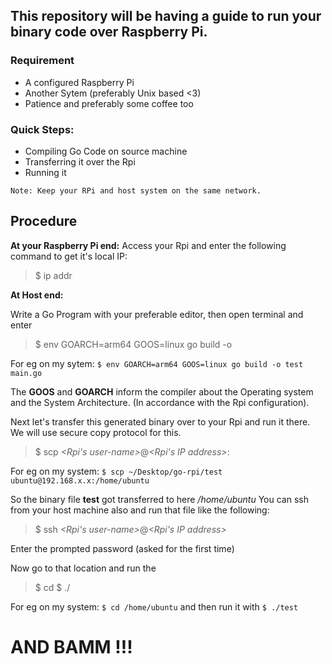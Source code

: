 ## This repository will be having a guide to run your binary code over Raspberry Pi.

### Requirement
  - A configured Raspberry Pi 
  - Another Sytem (preferably Unix based <3)
  - Patience and preferably some coffee too

### Quick Steps:
  - Compiling Go Code on source machine 
  - Transferring it over the Rpi
  - Running it

`Note: Keep your RPi and host system on the same network.`

## Procedure

**At your Raspberry Pi end:**
Access your Rpi and enter the following command to get it's local IP:
> $ ip addr

**At Host end:**

Write a Go Program with your preferable editor, then open terminal and enter

> $ env GOARCH=arm64 GOOS=linux go build -o <output-name> <file-name>

For eg on my sytem: `$ env GOARCH=arm64 GOOS=linux go build -o test main.go`

The **GOOS** and **GOARCH** inform the compiler about the Operating system and the System Architecture. (In accordance with the Rpi configuration).

Next let's transfer this generated binary over to your Rpi and run it there. We will use secure copy protocol for this.

> $ scp *<location-of-binary-file>* *<Rpi's user-name>*@*<Rpi's IP address>*: *<location-of-file-transfer on Rpi>*

For eg on my system: `$ scp ~/Desktop/go-rpi/test ubuntu@192.168.x.x:/home/ubuntu`

So the binary file **test** got transferred to here */home/ubuntu*
You can ssh from your host machine also and run that file like the following:

> $ ssh *<Rpi's user-name>*@*<Rpi's IP address>*

Enter the prompted password (asked for the first time)

Now go to that location and run the 

> $ cd <location-where-you-copied-your-file>
> $ ./<file-name>

For eg on my system: `$ cd /home/ubuntu` and then run it with `$ ./test`

# AND BAMM !!!


